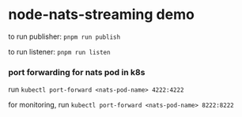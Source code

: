 # node-nats-streaming demo

to run publisher: `pnpm run publish`

to run listener: `pnpm run listen`

### port forwarding for nats pod in k8s

run `kubectl port-forward <nats-pod-name> 4222:4222`

for monitoring, run `kubectl port-forward <nats-pod-name> 8222:8222`
